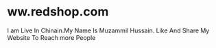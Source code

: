 # ww.redshop.com
I am Live In Chinain.My Name Is Muzammil Hussain. Like And Share My Website To Reach more People
